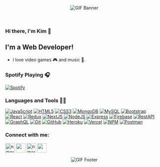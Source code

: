 <header align="center">
  <img src="https://lh3.googleusercontent.com/JpLGYfX2VCQ16vW_ZuisG005Vgntnv4MzZhPvgJBsG-6hWeBdnAH4J9QrKq9Ez1ID-L4sVMZeeds50cCa_Mh1PpATgl-ARdQ9jqQdT3B-1UJrfpCDoJn_z2uKOT_stzkjlwyJA9lr9eT3uERIVBY-E5PrP8at0o1dFdlrUfV_RwR9IwCH5BgSVt6bT_zXcD8aICgVVVTvxAsUVP_Z894Gtp-UlLZWZHWMxv91HuBZUF6kHRLVBMqIxs5CP3FZOqrbDUU_4wcZbZE8rTs1pA2XueYzaExfYHEZE1_sshqoxtiobiR3IfRDavLqZR53Bi8cm6s6DjtsEbzvakM3RE28OAjOiht1lxHlhWWc2rumE8fOljJn34y-6JQ9lP65OryreWUxWhJwsG20GAXQ4vZy58j38nf3QnJuOLnCgZbp95PIoJvObRWx8bnYbf8n2qawQilf7E9ycP7mbKWGjRfhF0G-VFOTCuI4GfR7NbtnSlT43BKNJIdsNeiYInn6YnMiFmvML5vx2gy21x_t6nOM5R3DQVCLqyQFpboCuD0M6ElMKindwlCWRv3AFYvSUoUTbyZLj8afYoHisGzNWHDcNpeM-_pYiil-nL4WYzvugO5JtYVA4U1CbS1WhxVuZpWIh6KwbEdXkNAQWkxH85J5Dq-yoNc-UNs3b77-e51WyOoIafhox1iSHHye_Qbe72Vt7iGV94_7ALO6B1CkcX6V60=w1400-h700-no?authuser=0" width=auto height=auto title="GIF Banner">
</header>


### Hi there, I'm Kim 👋

## I'm a Web Developer!

- I love video games 🎮 and music 🎸.

### Spotify Playing 🎧
[![Spotify](https://spotify-one.vercel.app/api/spotify)](https://open.spotify.com/user/21c7gjbszt2bo3mttlyz4cydy?si=Uj-851xKTQ6R9_YscNuduA)


### Languages and Tools 👨‍💻

[![JavaScript](https://img.shields.io/badge/-JavaScript-black?style=flat&logo=javascript)](https://www.javascript.com/) 
[![HTML5](https://img.shields.io/badge/-HTML5-E34F26?style=flat&logo=html5&logoColor=white)](https://www.w3schools.com/html/) 
[![CSS3](https://img.shields.io/badge/-CSS3-1572B6?style=flat&logo=css3)](https://www.w3schools.com/css/)
[![MongoDB](https://img.shields.io/badge/-MongoDB-black?style=flat&logo=MongoDB)](https://www.mongodb.com/)
[![MySQL](https://img.shields.io/badge/-SQLite-brown?style=flat&logo=sqlite)](https://www.sqlite.org/index.html)
[![Bootstrap](https://img.shields.io/badge/-Bootstrap-181717?style=flat&logo=bootstrap&color=purple)](https://getbootstrap.com/docs/4.0/getting-started/introduction/)
[![React](https://img.shields.io/badge/-React-black?style=flat&logo=react)](https://reactjs.org/)
[![Redux](https://img.shields.io/badge/-Redux-purple?style=flat&logo=redux)](https://redux.js.org/)
[![NextJS](https://img.shields.io/badge/-NextJS-black?style=flat&logo=next-dot-js&logoColor=white)](https://nextjs.org/)
[![NodeJS](https://img.shields.io/badge/-NodeJS-grey?style=flat&logo=node-dot-js)](https://nodejs.org/en/)
[![Express](https://img.shields.io/badge/-expressJS-blue?style=flat&logo=express)](https://expressjs.com/)
[![Firebase](https://img.shields.io/badge/-Firebase-yellow?style=flat&logo=firebase)](https://firebase.google.com/)
[![RestAPI](https://img.shields.io/badge/-RestAPI-blue?style=flat)](https://restfulapi.net/)
[![GraphQL](https://img.shields.io/badge/-GraphQL-pink?style=flat&logo=graphql)](https://graphql.org/)
[![Git](https://img.shields.io/badge/-Git-black?style=flat&logo=git)](https://git-scm.com/) 
[![GitHub](https://img.shields.io/badge/-GitHub-181717?style=flat&logo=github)](https://github.com/)
[![Heroku](https://img.shields.io/badge/-Heroku-purple?style=flat&logo=Heroku)](https://www.heroku.com/)
[![Vercel](https://img.shields.io/badge/-vercel-black?style=flat&logo=vercel&logoColor=white)](https://vercel.com/)
[![NPM](https://img.shields.io/badge/-NPM-black?style=flat&logo=npm)](https://www.npmjs.com/)
[![Postman](https://img.shields.io/badge/-Postman-black?style=flat&logo=Postman)](https://www.postman.com/)

### Connect with me:
<a href="https://twitter.com/nguyenxuongkim" target="blank"><img align="center" src="https://cdn.icon-icons.com/icons2/1211/PNG/512/1491579542-yumminkysocialmedia22_83078.png" alt="nguyenxuongkim2103" height="30" width="30" /></a>      <a href="https://linkedin.com/in/kim-nguyen-xuong" target="blank"><img align="center" src="https://cdn.icon-icons.com/icons2/805/PNG/512/linkedin_icon-icons.com_65929.png" height="30" width="30" /></a>      <a href="https://fb.com/nguyenxuongkim" target="blank"><img align="center" src="https://cdn.icon-icons.com/icons2/555/PNG/512/facebook_icon-icons.com_53612.png" alt="nguyenxuongkim" height="30" width="30" /></a>      <a href="https://mailhide.io/e/9iho4" target="blank"><img align="center" src="https://cdn.icon-icons.com/icons2/2631/PNG/512/gmail_new_logo_icon_159149.png" height="30" width="30" /></a>
<br />

<footer align="center">
 <img src="https://lh3.googleusercontent.com/48JZduI2wIYxI6mkFXVIHNb5xp457VjN5BrraH_h6RRGMtoQsUYMetgyaTi7PIsIGzCw0qJ8QdOCTd7szLy_ngAPsjeHq3NZeFEyd9VoXXgfTRHKud5y-CngX_dqlBysaObPlaPgcW-u_kZkPMcOJA5j8Cu2GR_rHsHXFFlBzDoKzVU8qkYne_BPbYxYLS_duABIkzCsqn4_i8nTnZqc9pdhjzDImYKmmW3JNeE3tseHASMIG3p2qgSygWqNjkYZi_R_lnmMhrWeHCSimpr0iKemNRb7-zP-hobfvkFU_NJ6g3dXh-0J519wyy3vaKPJ_n6a1KH-YMZ5Fr_Hlj-nwCMEkbPw0-vztMbvFTs1onGB0-d4UqKoTno48b2LoGUhkXxqxgAUMb2PqisP_HRH0E0Up_5UpuD5Oo3gvkVG-SbQGsPK7ADVWOicFP7zer_OnqVJwednNlnKG55XHb5EIA_PMjmBy2v4OrTD37i1TKQsns9eSS5qbzDXdbC1vSVn7q1HJUMk4uCFCAXUaQAvAcQ-w31JE8HV8RQnyl8C7v-ws6S4CUUthEqQ4lkxuJze1SkvMlWFvHj_8mdPOnWBPxxb-k_BXibIb4FqZuOd2W0wHrZv3KfIZP-1YKRdUnWuyWGQriL5Ih_OikL84gg9onFDjH6PLhnNQ4pYESjkKuRuz4wV3DNR9tE_bsIxehrgohwlxU4Uu4CQovGGNBMGXFM=w900-h480-no?authuser=0" width=auto height=auto title="GIF Footer">
</footer>
